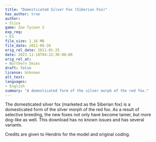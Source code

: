 ```yaml
---
title: "Domesticated Silver Fox (Siberian Fox)"
has_author: true
author: 
- Slice
game: Zoo Tycoon 2
exp_req: 
- ES
file_size: 1.16 MB
file_date: 2011-06-26
orig_rel_date: 2011-01-25
date: 2023-11-18T04:22:30-08:00
orig_rel_at: 
- Northern Skies
draft: false
license: Unknown
alt_text: 
languages:
- English
summary: "A domesticated form of the silver morph of the red fox."
---
```

The domesticated silver fox (marketed as the Siberian fox) is a domesticated form of the silver morph of the red fox. As a result of selective breeding, the new foxes not only have become tamer, but more dog-like as well. This download has no known issues and has several variants.

Credits are given to Hendrix for the model and original coding.